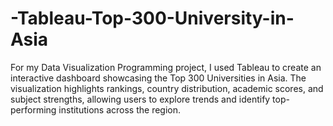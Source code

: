 # -Tableau-Top-300-University-in-Asia
For my Data Visualization Programming project, I used Tableau to create an interactive dashboard showcasing the Top 300 Universities in Asia. The visualization highlights rankings, country distribution, academic scores, and subject strengths, allowing users to explore trends and identify top-performing institutions across the region.
